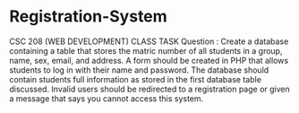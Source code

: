 # Registration-System
CSC 208 (WEB DEVELOPMENT) CLASS TASK  Question :  Create a database containing a table that stores the matric number of all students in a group, name, sex, email, and address. A form should be created in PHP that allows students to log in with their name and password.  The database should contain students full information as stored in the first database table discussed.  Invalid users should be redirected to a registration page or given a message that says you cannot access this system. 
